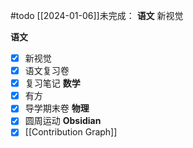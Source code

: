 #todo 
[[2024-01-06]]未完成：
**语文** 新视觉

**语文**
- [x] 新视觉
- [x] 语文复习卷
- [x] 复习笔记 
**数学**
- [x] 有方
- [x] 导学期末卷
**物理**
- [x] 圆周运动
**Obsidian**
- [x] [[Contribution Graph]]